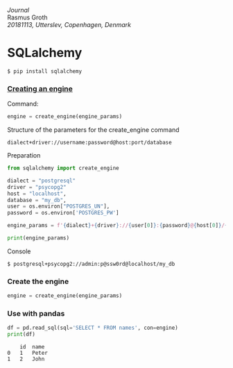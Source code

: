 *Journal*  
Rasmus Groth  
*20181113, Utterslev, Copenhagen, Denmark*

# SQLalchemy
```
$ pip install sqlalchemy
```

### [Creating an engine](https://docs.sqlalchemy.org/en/latest/core/engines.html)
Command:
```py
engine = create_engine(engine_params)
```
Structure of the parameters for the create_engine command
```
dialect+driver://username:password@host:port/database
```
Preparation
```py
from sqlalchemy import create_engine

dialect = "postgresql"
driver = "psycopg2"
host = "localhost",
database = "my_db",
user = os.environ["POSTGRES_UN"],
password = os.environ['POSTGRES_PW']

engine_params = f'{dialect}+{driver}://{user[0]}:{password}@{host[0]}/{database[0]}'

print(engine_params)
```
Console
```
$ postgresql+psycopg2://admin:p@ssw0rd@localhost/my_db
```
### Create the engine
```py
engine = create_engine(engine_params)
```
### Use with pandas
```py
df = pd.read_sql(sql='SELECT * FROM names', con=engine)
print(df)
```
```
    id  name
0   1   Peter
1   2   John
```
